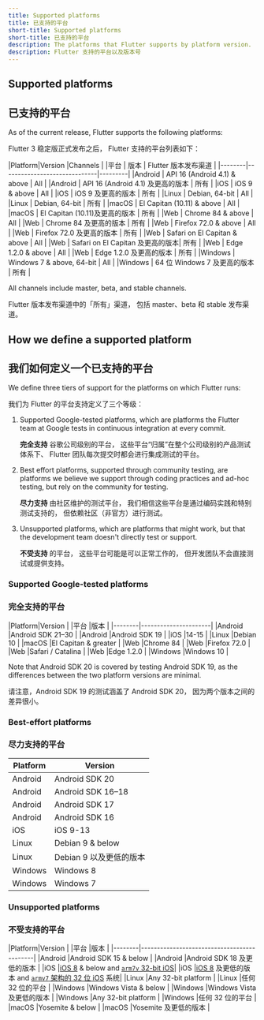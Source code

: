 ```yaml
---
title: Supported platforms
title: 已支持的平台
short-title: Supported platforms
short-title: 已支持的平台
description: The platforms that Flutter supports by platform version.
description: Flutter 支持的平台以及版本号
---
```


## Supported platforms

## 已支持的平台

As of the current release,
Flutter supports the following platforms:

Flutter 3 稳定版正式发布之后，
Flutter 支持的平台列表如下：

|Platform|Version                       |Channels |
|平台     | 版本                         | Flutter 版本发布渠道 |
|--------|------------------------------|---------|
|Android | API 16 (Android 4.1) & above | All     |
|Android | API 16 (Android 4.1) 及更高的版本 | 所有    |
|iOS     | iOS 9 & above                | All     |
|iOS     | iOS 9 及更高的版本             | 所有     |
|Linux   | Debian, 64-bit               | All     |
|Linux   | Debian, 64-bit               | 所有     |
|macOS   | El Capitan (10.11) & above   | All     |
|macOS   | El Capitan (10.11)及更高的版本 | 所有     |
|Web     | Chrome 84  & above           | All     |
|Web     | Chrome 84  及更高的版本        | 所有     |
|Web     | Firefox 72.0 & above         | All     |
|Web     | Firefox 72.0 及更高的版本      | 所有     |
|Web     | Safari on El Capitan & above | All     |
|Web     | Safari on El Capitan 及更高的版本| 所有   |
|Web     | Edge 1.2.0 & above           | All     |
|Web     | Edge 1.2.0 及更高的版本        | 所有     |
|Windows | Windows 7 & above, 64-bit    | All     |
|Windows | 64 位 Windows 7 及更高的版本   | 所有     |

All channels include master, beta,
and stable channels. 

Flutter 版本发布渠道中的「所有」渠道，
包括 master、beta 和 stable 发布渠道。

## How we define a supported platform

## 我们如何定义一个已支持的平台

We define three tiers of support for the platforms on
which Flutter runs:

我们为 Flutter 的平台支持定义了三个等级：

1. Supported Google-tested platforms,
   which are platforms the Flutter team at 
   Google tests in continuous integration at every commit. 

   **完全支持** 谷歌公司级别的平台，
   这些平台“归属”在整个公司级别的产品测试体系下、
   Flutter 团队每次提交时都会进行集成测试的平台。

1. Best effort platforms, supported through community
   testing, are platforms we believe we support through
   coding practices and ad-hoc testing,
   but rely on the community for testing.

   **尽力支持** 由社区维护的测试平台，
   我们相信这些平台是通过编码实践和特别测试支持的，
   但依赖社区（非官方）进行测试。

1. Unsupported platforms, which are platforms that
   might work, but that the development team
   doesn't directly test or support.

   **不受支持** 的平台，
   这些平台可能是可以正常工作的，
   但开发团队不会直接测试或提供支持。

### Supported Google-tested platforms

### 完全支持的平台

|Platform|Version               |
|平台    |版本                   |
|--------|----------------------|
|Android |Android SDK 21–30     |
|Android |Android SDK 19        |
|iOS     |14-15                 |
|Linux   |Debian 10             |
|macOS   |El Capitan & greater  |
|Web     |Chrome 84             |
|Web     |Firefox 72.0          |
|Web     |Safari / Catalina     |
|Web     |Edge 1.2.0            |
|Windows |Windows 10            |

Note that Android SDK 20 is covered by
testing Android SDK 19, as the differences
between the two platform versions are minimal.

请注意，Android SDK 19 的测试涵盖了 Android SDK 20，
因为两个版本之间的差异很小。

### Best-effort platforms

### 尽力支持的平台

|Platform|Version             |
|--------|--------------------|
|Android |Android SDK 20      |
|Android |Android SDK 16–18   |
|Android |Android SDK 17      |
|Android |Android SDK 16      |
|iOS     |iOS 9-13            |
|Linux   |Debian 9 & below    |
|Linux   |Debian 9 以及更低的版本|
|Windows |Windows 8           |
|Windows |Windows 7           |

### Unsupported platforms

### 不受支持的平台

|Platform|Version                                     |
|平台     |版本                                         |
|--------|--------------------------------------------|
|Android |Android SDK 15 & below                      |
|Android |Android SDK 18 及更低的版本                   |
|iOS     |[iOS 8][] & below and [`arm7v` 32-bit iOS][]|
|iOS     |[iOS 8][] 及更低的版本 and [`armv7` 架构的 32 位 iOS][`arm7v` 32-bit iOS] 系统|
|Linux   |Any 32-bit platform                         |
|Linux   |任何 32 位的平台                              |
|Windows |Windows Vista & below                       |
|Windows |Windows Vista 及更低的版本                    |
|Windows |Any 32-bit platform                         |
|Windows |任何 32 位的平台                              |
|macOS   |Yosemite & below                            |
|macOS   |Yosemite 及更低的版本                         |

[iOS 8]: {{site.url}}/go/rfc-ios8-deprecation
[`arm7v` 32-bit iOS]: {{site.url}}/go/rfc-32-bit-ios-unsupported

